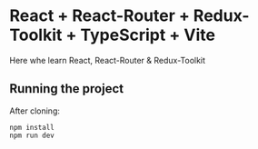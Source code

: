 # React + React-Router + Redux-Toolkit + TypeScript + Vite

Here whe learn React, React-Router & Redux-Toolkit

## Running the project

After cloning:

```
npm install
npm run dev
```
